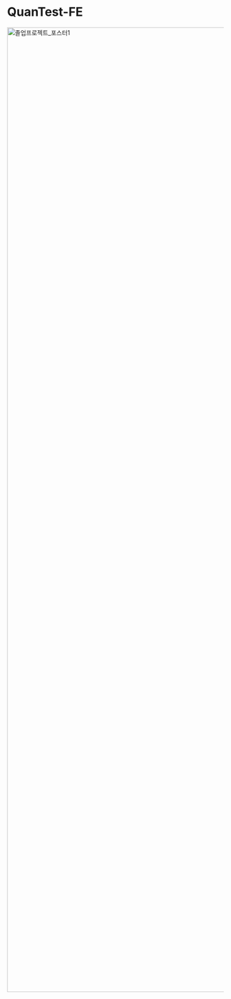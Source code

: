 # QuanTest-FE
<img width="1587" height="2245" alt="졸업프로젝트_포스터1" src="https://github.com/user-attachments/assets/7513d324-583d-4613-b4b4-e31761fdc3b0" />

